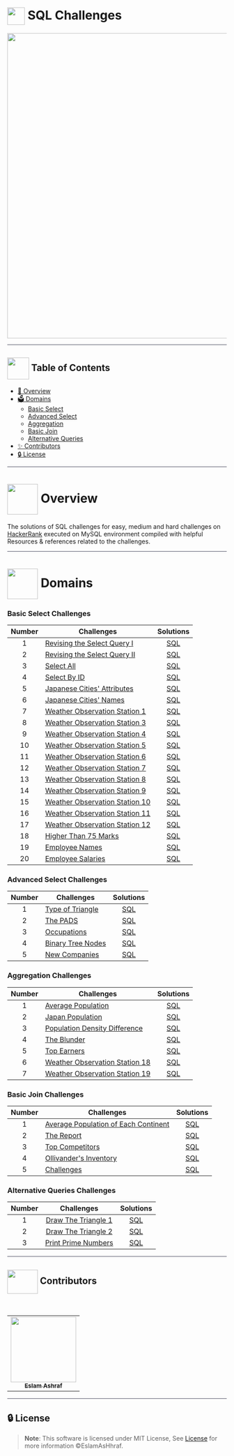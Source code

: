 # <img  align="center" width= 40px  src="https://w7.pngwing.com/pngs/310/475/png-transparent-database-computer-icons-computer-software-information-database-miscellaneous-angle-information-technology.png"> SQL Challenges

<div align="center">

<img width=700px src="https://media1.giphy.com/media/v1.Y2lkPTc5MGI3NjExdGE4MWtkc3k4YnJ1ZWI3cnYxbXMwZzYxYWRrbHZybzlwYXE4Mm54OCZlcD12MV9pbnRlcm5hbF9naWZfYnlfaWQmY3Q9Zw/vISmwpBJUNYzukTnVx/giphy.gif">
<div align="center">


</div>
</div>

<hr style="background-color: #4b4c60"></hr>

## <img align= center width=50px height=50px src="https://thumbs.gfycat.com/HeftyDescriptiveChimneyswift-size_restricted.gif"> Table of Contents


- <a href ="#about"> 📙 Overview</a>
- <a href ="#domains"> 🗳️ Domains</a>
  - <a href ="#Basic_Select">  Basic Select</a>
  - <a href ="#Advanced_Select"> Advanced Select</a>
  - <a href ="#Aggregation">  Aggregation</a>
  - <a href ="#Basic_Join"> Basic Join</a>
  - <a href ="#Alternative_Queries"> Alternative Queries </a>
- <a href ="#Contributors"> ✨ Contributors</a>
- <a href ="#License"> 🔒 License</a>
<hr style="background-color: #4b4c60"></hr>
<a id = "about"></a>

>
# <img align="center"  width =70px src="https://media1.giphy.com/media/EK5nB6wQKKN86j7GWx/giphy.gif?cid=ecf05e47z81n7cbdyycfozpf7q8ubjh56jj40rhx2su2e8rf&ep=v1_stickers_search&rid=giphy.gif&ct=s"> Overview

<p>The solutions of  SQL challenges for  easy, medium and hard challenges on <a href="https://www.hackerrank.com/">HackerRank</a>  executed on MySQL environment compiled with helpful Resources & references related to the challenges.</p>


<hr style="background-color: #4b4c60"></hr>
<a id = "domains"></a>

# <img align="center"  width =70px src="https://media4.giphy.com/media/V8y1y1FzxDETVUtQE4/giphy.gif?cid=ecf05e47z81n7cbdyycfozpf7q8ubjh56jj40rhx2su2e8rf&ep=v1_stickers_search&rid=giphy.gif&ct=s"> Domains

<a id = "Basic_Select"></a>

### Basic Select Challenges

| Number | Challenges | Solutions |
|:------:|------------|:---------:|
| 1 | [Revising the Select Query I](https://www.hackerrank.com/challenges/revising-the-select-query/problem) | [SQL](Basic%20Select/Revising-the-select-Query-1.sql)
| 2 | [Revising the Select Query II](https://www.hackerrank.com/challenges/revising-the-select-query-2/problem) | [SQL](Basic%20Select/Revising-the-select-Query-2.sql)
| 3 | [Select All](https://www.hackerrank.com/challenges/select-all-sql/problem) | [SQL](Basic%20Select/Select-All.sql)
| 4 | [Select By ID](https://www.hackerrank.com/challenges/select-by-id/problem) | [SQL](Basic%20Select/Select-By-ID.sql)
| 5 | [Japanese Cities' Attributes](https://www.hackerrank.com/challenges/japanese-cities-attributes/problem) | [SQL](Basic%20Select/Japanese-Cities'-Attributes.sql)
| 6 | [Japanese Cities' Names](https://www.hackerrank.com/challenges/japanese-cities-name/problem) | [SQL](Basic%20Select/Japanese-Cities'-Names.sql)
| 7 | [Weather Observation Station 1](https://www.hackerrank.com/challenges/weather-observation-station-1/problem) | [SQL](Basic%20Select/Weather-Observation-Station-1.sql)
| 8 | [Weather Observation Station 3](https://www.hackerrank.com/challenges/weather-observation-station-3/problem) | [SQL](Basic%20Select/Weather-Observation-Station-3.sql)
| 9 | [Weather Observation Station 4](https://www.hackerrank.com/challenges/weather-observation-station-4/problem) | [SQL](Basic%20Select/Weather-Observation-Station-4.sql)
| 10| [Weather Observation Station 5](https://www.hackerrank.com/challenges/weather-observation-station-5/problem) | [SQL](Basic%20Select/Weather-Observation-Station-5.sql)
| 11| [Weather Observation Station 6](https://www.hackerrank.com/challenges/weather-observation-station-6/problem) | [SQL](Basic%20Select/Weather-Observation-Station-6.sql)
| 12| [Weather Observation Station 7](https://www.hackerrank.com/challenges/weather-observation-station-7/problem) | [SQL](Basic%20Select/Weather-Observation-Station-7.sql)
| 13| [Weather Observation Station 8](https://www.hackerrank.com/challenges/weather-observation-station-8/problem) | [SQL](Basic%20Select/Weather-Observation-Station-8.sql)
| 14| [Weather Observation Station 9](https://www.hackerrank.com/challenges/weather-observation-station-9/problem) | [SQL](Basic%20Select/Weather-Observation-Station-9.sql)
| 15| [Weather Observation Station 10](https://www.hackerrank.com/challenges/weather-observation-station-10/problem) | [SQL](Basic%20Select/Weather-Observation-Station-10.sql)
| 16| [Weather Observation Station 11](https://www.hackerrank.com/challenges/weather-observation-station-11/problem) | [SQL](Basic%20Select/Weather-Observation-Station-11.sql)
| 17| [Weather Observation Station 12](https://www.hackerrank.com/challenges/weather-observation-station-12/problem) | [SQL](Basic%20Select/Weather-Observation-Station-12.sql)
| 18| [Higher Than 75 Marks](https://www.hackerrank.com/challenges/more-than-75-marks/problem) | [SQL](Basic%20Select/Higher-Than-75-Marks.sql)
| 19| [Employee Names](https://www.hackerrank.com/challenges/name-of-employees/problem) | [SQL](Basic%20Select/Employee-Names.sql)
| 20| [Employee Salaries](https://www.hackerrank.com/challenges/salary-of-employees/problem) | [SQL](Basic%20Select/Employee-Salaries.sql)

<a id = "Advanced_Select"></a>

### Advanced Select Challenges

| Number | Challenges | Solutions |
|:------:|------------|:---------:|
| 1 |[Type of Triangle](https://www.hackerrank.com/challenges/what-type-of-triangle/problem) | [SQL](https://github.com/EslamAsHhraf/SQL-Challenges/blob/main/Advanced%20Select/Type%20of%20Triangle.sqll) |
| 2 |[The PADS](https://www.hackerrank.com/challenges/the-pads/problem) | [SQL](Advanced%20Select/The%20PADS.sql) |
| 3 |[Occupations](https://www.hackerrank.com/challenges/occupations/problem) | [SQL](https://github.com/EslamAsHhraf/SQL-Challenges/blob/main/Advanced%20Select/Occupations.sql) |
| 4 |[Binary Tree Nodes](https://www.hackerrank.com/challenges/binary-search-tree-1/problem) | [SQL](Advanced%20Select/Binary%20Tree%20Nodes.sql)|
| 5 |[New Companies](https://www.hackerrank.com/challenges/the-company/problem) | [SQL](Advanced%20Select/New%20Companies.sql) |


<a id = "Aggregation"></a>

### Aggregation Challenges

| Number | Challenges | Solutions |
|:------:|------------|:---------:|
| 1 | [Average Population](https://www.hackerrank.com/challenges/average-population/problem) | [SQL](Aggregation/Average%20Population.sql)                                                                               |
| 2 | [Japan Population](https://www.hackerrank.com/challenges/japan-population/problem) | [SQL](Aggregation/Japan%20Population.sql)                                                                                     |
| 3 | [Population Density Difference](https://www.hackerrank.com/challenges/population-density-difference/problem) | [SQL](Aggregation/Population%20Density%20Difference.sql)                                            |
| 4 | [The Blunder](https://www.hackerrank.com/challenges/the-blunder/problem) | [SQL](Aggregation/The%20Blunder.sql)  
| 5 | [Top Earners](https://www.hackerrank.com/challenges/earnings-of-employees/problem) | [SQL](Aggregation/Top%20Earners.sql) |         
| 6 | [Weather Observation Station 18](https://www.hackerrank.com/challenges/weather-observation-station-18/problem) | [SQL](Aggregation/Weather%20Observation%20Station%2018.sql) |
| 7 | [Weather Observation Station 19](https://www.hackerrank.com/challenges/weather-observation-station-19/problem) | [SQL](Aggregation/Weather%20Observation%20Station%2019.sql) |


<a id = "Basic_Join"></a>

### Basic Join Challenges

| Number | Challenges | Solutions |
|:------:|------------|:---------:|
| 1 | [Average Population of Each Continent](https://www.hackerrank.com/challenges/average-population-of-each-continent/problem) | [SQL](Basic%20Join/Average%20Population%20of%20Each%20Continent.sql) |
| 2 | [The Report](https://www.hackerrank.com/challenges/the-report/submissions/code/94188063) | [SQL](Basic%20Join/The%20Report.sql) |
| 3 | [Top Competitors](https://www.hackerrank.com/challenges/full-score/problem) | [SQL](Basic%20Join/Top%20Competitors.sql) |
| 4 | [Ollivander's Inventory](https://www.hackerrank.com/challenges/harry-potter-and-wands/problem) | [SQL](Basic%20Join/Ollivander's%20Inventory.sql) |
| 5 | [Challenges](https://www.hackerrank.com/challenges/challenges/problem) | [SQL](Basic%20Join/Challenges.sql) |
<a id = "Alternative_Queries"></a>

### Alternative Queries Challenges

| Number |                                     Challenges                                     |                      Solutions                     |
|:------:|:----------------------------------------------------------------------------------:|:--------------------------------------------------:|
|    1   | [Draw The Triangle 1](https://www.hackerrank.com/challenges/draw-the-triangle-1/problem) | [SQL](Alternative%20Queries/Draw%20The%20Triangle%201.sql) |
|    2   | [Draw The Triangle 2](https://www.hackerrank.com/challenges/draw-the-triangle-2/problem)             | [SQL](Alternative%20Queries/Draw%20The%20Triangle%202.sql)               |
|    3   | [Print Prime Numbers](https://www.hackerrank.com/challenges/print-prime-numbers/problem)             | [SQL](Alternative%20Queries/Print%20Prime%20Numbers.sql)               |

<hr style="background-color: #4b4c60"></hr>
<a id ="Contributors"></a>

## <img  align="center" width= 70px height =55px src="https://media0.giphy.com/media/Xy702eMOiGGPzk4Zkd/giphy.gif?cid=ecf05e475vmf48k83bvzye3w2m2xl03iyem3tkuw2krpkb7k&rid=giphy.gif&ct=s"> Contributors

<br>
<table >
  <tr>
        <td align="center"><a href="https://github.com/EslamAsHhraf"><img src="https://avatars.githubusercontent.com/u/71986226?v=4" width="150px;" alt=""/><br /><sub><b>Eslam Ashraf</b></sub></a><br /></td>
  </tr>
</table>

<hr style="background-color: #4b4c60"></hr>

<a id ="License"></a>

## 🔒 License

> **Note**: This software is licensed under MIT License, See [License](https://github.com/EslamAsHhraf/SQL-Challenges/blob/main/LICENSE) for more information ©EslamAsHhraf.